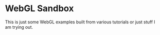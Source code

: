 # WebGL Sandbox

This is just some WebGL examples built from various tutorials or just stuff I am trying out.
